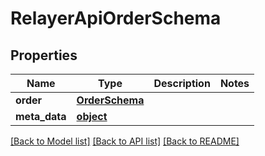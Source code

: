 # RelayerApiOrderSchema

## Properties
Name | Type | Description | Notes
------------ | ------------- | ------------- | -------------
**order** | [**OrderSchema**](OrderSchema.md) |  | 
**meta_data** | [**object**](.md) |  | 

[[Back to Model list]](../README.md#documentation-for-models) [[Back to API list]](../README.md#documentation-for-api-endpoints) [[Back to README]](../README.md)


